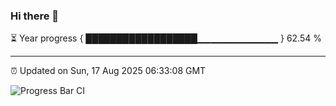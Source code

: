 ### Hi there 👋

⏳ Year progress { ██████████████████▁▁▁▁▁▁▁▁▁▁▁▁ } 62.54 %

---

⏰ Updated on Sun, 17 Aug 2025 06:33:08 GMT

![Progress Bar CI](https://github.com/liununu/liununu/workflows/Progress%20Bar%20CI/badge.svg)
